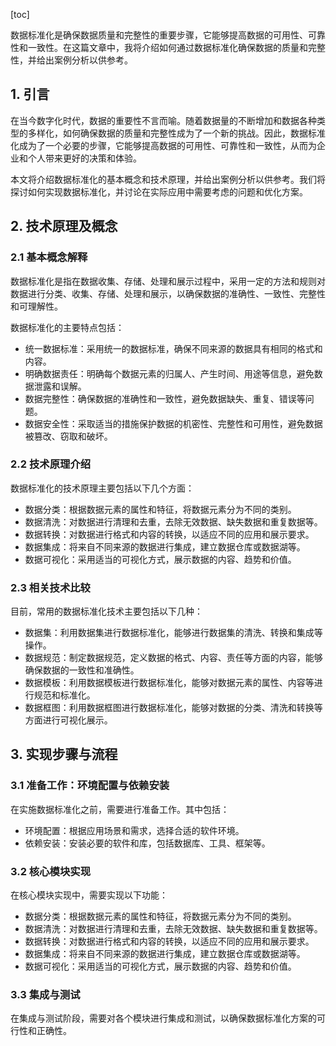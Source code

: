 
[toc]                    
                
                
数据标准化是确保数据质量和完整性的重要步骤，它能够提高数据的可用性、可靠性和一致性。在这篇文章中，我将介绍如何通过数据标准化确保数据的质量和完整性，并给出案例分析以供参考。

## 1. 引言

在当今数字化时代，数据的重要性不言而喻。随着数据量的不断增加和数据各种类型的多样化，如何确保数据的质量和完整性成为了一个新的挑战。因此，数据标准化成为了一个必要的步骤，它能够提高数据的可用性、可靠性和一致性，从而为企业和个人带来更好的决策和体验。

本文将介绍数据标准化的基本概念和技术原理，并给出案例分析以供参考。我们将探讨如何实现数据标准化，并讨论在实际应用中需要考虑的问题和优化方案。

## 2. 技术原理及概念

### 2.1 基本概念解释

数据标准化是指在数据收集、存储、处理和展示过程中，采用一定的方法和规则对数据进行分类、收集、存储、处理和展示，以确保数据的准确性、一致性、完整性和可理解性。

数据标准化的主要特点包括：

- 统一数据标准：采用统一的数据标准，确保不同来源的数据具有相同的格式和内容。
- 明确数据责任：明确每个数据元素的归属人、产生时间、用途等信息，避免数据泄露和误解。
- 数据完整性：确保数据的准确性和一致性，避免数据缺失、重复、错误等问题。
- 数据安全性：采取适当的措施保护数据的机密性、完整性和可用性，避免数据被篡改、窃取和破坏。

### 2.2 技术原理介绍

数据标准化的技术原理主要包括以下几个方面：

- 数据分类：根据数据元素的属性和特征，将数据元素分为不同的类别。
- 数据清洗：对数据进行清理和去重，去除无效数据、缺失数据和重复数据等。
- 数据转换：对数据进行格式和内容的转换，以适应不同的应用和展示要求。
- 数据集成：将来自不同来源的数据进行集成，建立数据仓库或数据湖等。
- 数据可视化：采用适当的可视化方式，展示数据的内容、趋势和价值。

### 2.3 相关技术比较

目前，常用的数据标准化技术主要包括以下几种：

- 数据集：利用数据集进行数据标准化，能够进行数据集的清洗、转换和集成等操作。
- 数据规范：制定数据规范，定义数据的格式、内容、责任等方面的内容，能够确保数据的一致性和准确性。
- 数据模板：利用数据模板进行数据标准化，能够对数据元素的属性、内容等进行规范和标准化。
- 数据框图：利用数据框图进行数据标准化，能够对数据的分类、清洗和转换等方面进行可视化展示。

## 3. 实现步骤与流程

### 3.1 准备工作：环境配置与依赖安装

在实施数据标准化之前，需要进行准备工作。其中包括：

- 环境配置：根据应用场景和需求，选择合适的软件环境。
- 依赖安装：安装必要的软件和库，包括数据库、工具、框架等。

### 3.2 核心模块实现

在核心模块实现中，需要实现以下功能：

- 数据分类：根据数据元素的属性和特征，将数据元素分为不同的类别。
- 数据清洗：对数据进行清理和去重，去除无效数据、缺失数据和重复数据等。
- 数据转换：对数据进行格式和内容的转换，以适应不同的应用和展示要求。
- 数据集成：将来自不同来源的数据进行集成，建立数据仓库或数据湖等。
- 数据可视化：采用适当的可视化方式，展示数据的内容、趋势和价值。

### 3.3 集成与测试

在集成与测试阶段，需要对各个模块进行集成和测试，以确保数据标准化方案的可行性和正确性。

